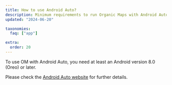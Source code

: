 ```yaml
---
title: How to use Android Auto?
description: Minimum requirements to run Organic Maps with Android Auto
updated: "2024-06-20"

taxonomies:
  faq: ["app"]

extra:
  order: 20
---
```


To use OM with Android Auto, you need at least an Android version 8.0 (Oreo) or later.

Please check the [Android Auto website](https://www.android.com/auto/) for further details.
